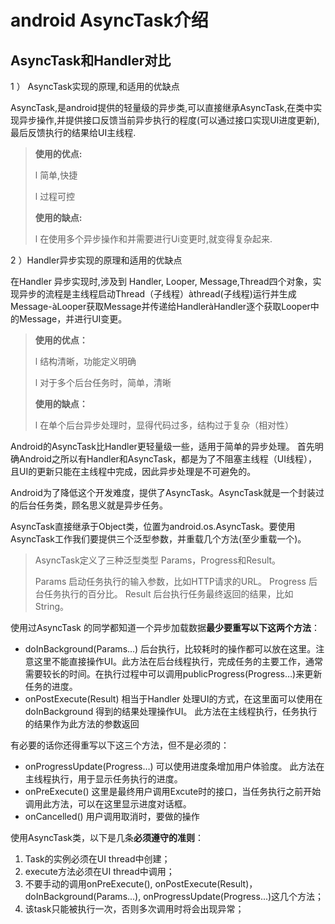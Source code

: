 # android AsyncTask介绍 #

## AsyncTask和Handler对比 ##

1 ） AsyncTask实现的原理,和适用的优缺点

 AsyncTask,是android提供的轻量级的异步类,可以直接继承AsyncTask,在类中实现异步操作,并提供接口反馈当前异步执行的程度(可以通过接口实现UI进度更新),最后反馈执行的结果给UI主线程.
 
> **使用的优点:**
> 
> l  简单,快捷
> 
> l  过程可控
> 
>        
> 
> **使用的缺点:**
> 
> l  在使用多个异步操作和并需要进行Ui变更时,就变得复杂起来.

2 ）Handler异步实现的原理和适用的优缺点

在Handler 异步实现时,涉及到 Handler, Looper, Message,Thread四个对象，实现异步的流程是主线程启动Thread（子线程）àthread(子线程)运行并生成Message-àLooper获取Message并传递给HandleràHandler逐个获取Looper中的Message，并进行UI变更。

> **使用的优点：**
> 
> l  结构清晰，功能定义明确
> 
> l  对于多个后台任务时，简单，清晰
> 
>    
> 
> **使用的缺点：**
> 
> l  在单个后台异步处理时，显得代码过多，结构过于复杂（相对性）

Android的AsyncTask比Handler更轻量级一些，适用于简单的异步处理。
首先明确Android之所以有Handler和AsyncTask，都是为了不阻塞主线程（UI线程），且UI的更新只能在主线程中完成，因此异步处理是不可避免的。
 
Android为了降低这个开发难度，提供了AsyncTask。AsyncTask就是一个封装过的后台任务类，顾名思义就是异步任务。

AsyncTask直接继承于Object类，位置为android.os.AsyncTask。要使用AsyncTask工作我们要提供三个泛型参数，并重载几个方法(至少重载一个)。

 

> AsyncTask定义了三种泛型类型 Params，Progress和Result。
> 
> Params 启动任务执行的输入参数，比如HTTP请求的URL。
> Progress 后台任务执行的百分比。
> Result 后台执行任务最终返回的结果，比如String。


使用过AsyncTask 的同学都知道一个异步加载数据**最少要重写以下这两个方法**：

- doInBackground(Params…) 后台执行，比较耗时的操作都可以放在这里。注意这里不能直接操作UI。此方法在后台线程执行，完成任务的主要工作，通常需要较长的时间。在执行过程中可以调用publicProgress(Progress…)来更新任务的进度。
- onPostExecute(Result)  相当于Handler 处理UI的方式，在这里面可以使用在doInBackground 得到的结果处理操作UI。 此方法在主线程执行，任务执行的结果作为此方法的参数返回

有必要的话你还得重写以下这三个方法，但不是必须的：

- onProgressUpdate(Progress…)   可以使用进度条增加用户体验度。 此方法在主线程执行，用于显示任务执行的进度。
- onPreExecute()        这里是最终用户调用Excute时的接口，当任务执行之前开始调用此方法，可以在这里显示进度对话框。
- onCancelled()             用户调用取消时，要做的操作

使用AsyncTask类，以下是几条**必须遵守的准则**：

1. Task的实例必须在UI thread中创建；
1. execute方法必须在UI thread中调用；
1. 不要手动的调用onPreExecute(), onPostExecute(Result)，doInBackground(Params...), onProgressUpdate(Progress...)这几个方法；
1. 该task只能被执行一次，否则多次调用时将会出现异常；